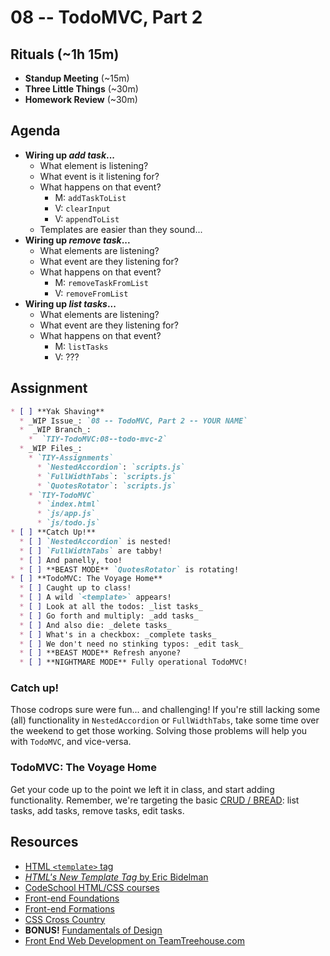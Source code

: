 # 08 -- TodoMVC, Part 2

## Rituals (~1h 15m)

* **Standup Meeting** (~15m)
* **Three Little Things** (~30m)
* **Homework Review** (~30m)

## Agenda

* **Wiring up _add task_...**
  * What element is listening?
  * What event is it listening for?
  * What happens on that event?
    * M: `addTaskToList`
    * V: `clearInput`
    * V: `appendToList`
  * Templates are easier than they sound...
* **Wiring up _remove task_...**
  * What elements are listening?
  * What event are they listening for?
  * What happens on that event?
    * M: `removeTaskFromList`
    * V: `removeFromList`
* **Wiring up _list tasks_...**
  * What elements are listening?
  * What event are they listening for?
  * What happens on that event?
    * M: `listTasks`
    * V: ???

## Assignment

```markdown
* [ ] **Yak Shaving**
  * _WIP Issue_: `08 -- TodoMVC, Part 2 -- YOUR NAME`
  *  _WIP Branch_:
    *  `TIY-TodoMVC:08--todo-mvc-2`
  * _WIP Files_:
    * `TIY-Assignments`
      * `NestedAccordion`: `scripts.js`
      * `FullWidthTabs`: `scripts.js`
      * `QuotesRotator`: `scripts.js`
    * `TIY-TodoMVC`
      * `index.html`
      * `js/app.js`
      * `js/todo.js`
* [ ] **Catch Up!**
  * [ ] `NestedAccordion` is nested!
  * [ ] `FullWidthTabs` are tabby!
  * [ ] And panelly, too!
  * [ ] **BEAST MODE** `QuotesRotator` is rotating!
* [ ] **TodoMVC: The Voyage Home**
  * [ ] Caught up to class!
  * [ ] A wild `<template>` appears!
  * [ ] Look at all the todos: _list tasks_
  * [ ] Go forth and multiply: _add tasks_
  * [ ] And also die: _delete tasks_
  * [ ] What's in a checkbox: _complete tasks_
  * [ ] We don't need no stinking typos: _edit task_
  * [ ] **BEAST MODE** Refresh anyone?
  * [ ] **NIGHTMARE MODE** Fully operational TodoMVC!
```

### Catch up!

Those codrops sure were fun... and challenging! If you're still lacking some (all) functionality in `NestedAccordion` or `FullWidthTabs`, take some time over the weekend to get those working. Solving those problems will help you with `TodoMVC`, and vice-versa.

### TodoMVC: The Voyage Home

Get your code up to the point we left it in class, and start adding functionality. Remember, we're targeting the basic [CRUD / BREAD](http://en.wikipedia.org/wiki/Create,_read,_update_and_delete): list tasks, add tasks, remove tasks, edit tasks.

## Resources

* [HTML `<template>` tag](https://developer.mozilla.org/en-US/docs/Web/HTML/Element/template)
 * [_HTML's New Template Tag_ by Eric Bidelman](http://www.html5rocks.com/en/tutorials/webcomponents/template/)
* [CodeSchool HTML/CSS courses](https://www.codeschool.com/paths/html-css)
 * [Front-end Foundations](https://www.codeschool.com/courses/front-end-foundations)
 * [Front-end Formations](https://www.codeschool.com/courses/front-end-formations)
 * [CSS Cross Country](https://www.codeschool.com/courses/css-cross-country)
 * **BONUS!** [Fundamentals of Design](https://www.codeschool.com/courses/fundamentals-of-design)
* [Front End Web Development on TeamTreehouse.com](http://teamtreehouse.com/tracks/front-end-web-development)
